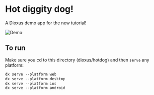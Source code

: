 # Hot diggity dog!

A Dioxus demo app for the new tutorial!

![Demo](/assets/screenshot.png)

## To run

Make sure you cd to this directory (dioxus/hotdog) and then `serve` any platform:

```rust
dx serve --platform web
dx serve --platform desktop
dx serve --platform ios
dx serve --platform android
```
